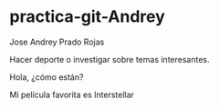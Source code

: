# practica-git-Andrey

Jose Andrey Prado Rojas

Hacer deporte o investigar sobre temas interesantes.

Hola, ¿cómo están?

Mi película favorita es Interstellar

